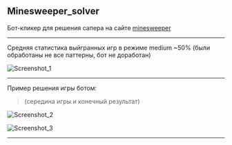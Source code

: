 ## Minesweeper_solver
Бот-кликер для решения сапера на сайте [minesweeper](https://minesweeper.online)

---

Средняя статистика выйгранных игр в режиме medium ~50% (были обработаны не все паттерны, бот не доработан)

![Screenshot_1](https://user-images.githubusercontent.com/80484844/235296076-47a24f9b-9c86-415e-9861-cf9134563cbc.png)

---

Пример решения игры ботом:
> (середина игры и конечный результат)

![Screenshot_2](https://user-images.githubusercontent.com/80484844/235296096-3bd4b177-6083-44d7-a5ca-392687231231.png)

![Screenshot_3](https://user-images.githubusercontent.com/80484844/235296105-817b258d-6dd3-4b35-84a5-a346a089b28e.png)

---
